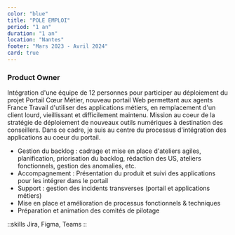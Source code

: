 ```yaml
---
color: "blue"
title: "POLE EMPLOI"
period: "1 an"
duration: "1 an"
location: "Nantes"
footer: "Mars 2023 - Avril 2024"
card: true
---
```


### Product Owner

Intégration d'une équipe de 12 personnes pour participer au déploiement du projet Portail Cœur Métier, nouveau portail Web permettant aux agents France Travail d'utiliser des applications métiers, en remplacement d'un client lourd, vieillissant et difficilement maintenu. 
Mission au coeur de la stratégie de déploiement de nouveaux outils numériques à destination des conseillers. Dans ce cadre, je suis au centre du processus d'intégration des applications au coeur du portail.

- Gestion du backlog : cadrage et mise en place d'ateliers agiles, planification, priorisation
du backlog, rédaction des US, ateliers fonctionnels, gestion des anomalies, etc.
- Accompagnement : Présentation du produit et suivi des applications pour les intégrer dans le portail
- Support : gestion des incidents transverses (portail et applications métiers)
- Mise en place et amélioration de processus fonctionnels & techniques
- Préparation et animation des comités de pilotage


::skills
Jira, Figma, Teams
::
